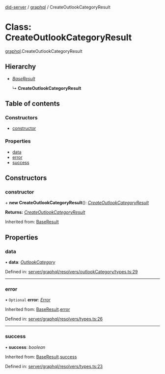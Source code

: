 [did-server](../README.md) / [graphql](../modules/graphql.md) / CreateOutlookCategoryResult

# Class: CreateOutlookCategoryResult

[graphql](../modules/graphql.md).CreateOutlookCategoryResult

## Hierarchy

* [*BaseResult*](graphql.baseresult.md)

  ↳ **CreateOutlookCategoryResult**

## Table of contents

### Constructors

- [constructor](graphql.createoutlookcategoryresult.md#constructor)

### Properties

- [data](graphql.createoutlookcategoryresult.md#data)
- [error](graphql.createoutlookcategoryresult.md#error)
- [success](graphql.createoutlookcategoryresult.md#success)

## Constructors

### constructor

\+ **new CreateOutlookCategoryResult**(): [*CreateOutlookCategoryResult*](graphql.createoutlookcategoryresult.md)

**Returns:** [*CreateOutlookCategoryResult*](graphql.createoutlookcategoryresult.md)

Inherited from: [BaseResult](graphql.baseresult.md)

## Properties

### data

• **data**: [*OutlookCategory*](graphql.outlookcategory.md)

Defined in: [server/graphql/resolvers/outlookCategory/types.ts:29](https://github.com/Puzzlepart/did/blob/4fe732f3/server/graphql/resolvers/outlookCategory/types.ts#L29)

___

### error

• `Optional` **error**: [*Error*](graphql.error.md)

Inherited from: [BaseResult](graphql.baseresult.md).[error](graphql.baseresult.md#error)

Defined in: [server/graphql/resolvers/types.ts:26](https://github.com/Puzzlepart/did/blob/4fe732f3/server/graphql/resolvers/types.ts#L26)

___

### success

• **success**: *boolean*

Inherited from: [BaseResult](graphql.baseresult.md).[success](graphql.baseresult.md#success)

Defined in: [server/graphql/resolvers/types.ts:23](https://github.com/Puzzlepart/did/blob/4fe732f3/server/graphql/resolvers/types.ts#L23)
